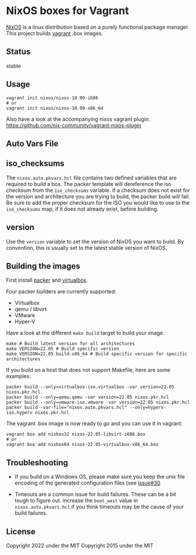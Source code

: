 NixOS boxes for Vagrant
=======================

[NixOS](http://nixos.org) is a linux distribution based on a purely functional
package manager. This project builds [vagrant](http://vagrantup.com) .box
images.

Status
------

stable

Usage
-----

```
vagrant init nixos/nixos-18.09-i686
# or
vagrant init nixos/nixos-18.09-x86_64
```

Also have a look at the accompanying nixos vagrant plugin:
https://github.com/nix-community/vagrant-nixos-plugin

Auto Vars File
--------------

## iso_checksums

The `nixos.auto.pkvars.hcl` file contains two defined variables that are
required to build a box. The packer template will dereference the iso checksum
from the `iso_checksums` variable. If a checksum does not exist for the version
and architecture you are trying to build, the packer build will fail. Be sure
to add the proper checksum for the ISO you would like to use to the
`iso_checksums` map, if it does not already exist, before building.

## version

Use the `version` variable to set the version of NixOS you want to build. By
convention, this is usually set to the latest stable version of NixOS.

Building the images
-------------------

First install [packer](http://packer.io) and
[virtualbox](https://www.virtualbox.org/).

Four packer builders are currently supported:
- Virtualbox
- qemu / libvirt
- VMware
- Hyper-V

Have a look at the different `make build` target to build your image.

```
make # Build latest version for all architectures
make VERSION=22.05 # Build specific version
make VERSION=22.05 build-x86_64 # Build specific version for specific architectures
```


If you build on a host that does not support Makefile, here are some examples:
```
packer build --only=virtualbox-iso.virtualbox -var version=22.05 nixos.pkr.hcl
packer build --only=qemu.qemu -var version=22.05 nixos.pkr.hcl
packer build --only=vmware-iso.vmware -var version=22.05 nixos.pkr.hcl
packer build -var-file="nixos.auto.pkvars.hcl" --only=hyperv-iso.hyperv nixos.pkr.hcl
```

The vagrant .box image is now ready to go and you can use it in vagrant:

```
vagrant box add nixbox32 nixos-22.05-libvirt-i686.box
# or
vagrant box add nixbox64 nixos-22.05-virtualbox-x86_64.box
```
Troubleshooting
-----------------

* If you build on a Windows OS, please make sure you keep the unix file
  encoding of the generated configuration files (see [issue\#30](https://github.com/nix-community/nixbox/issues/30)

* Timeouts are a common issue for build failures. These can be a bit tough to
  figure out. increase the `boot_wait` value in `nixos.auto.pkvars.hcl` if you
  think timeouts may be the cause of your build failures.

License
-------

Copyright 2022 under the MIT
Copyright 2015 under the MIT
